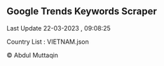 

## Google Trends Keywords Scraper 
 
Last Update 22-03-2023 , 09:08:25

Country List :
VIETNAM.json



© Abdul Muttaqin 
